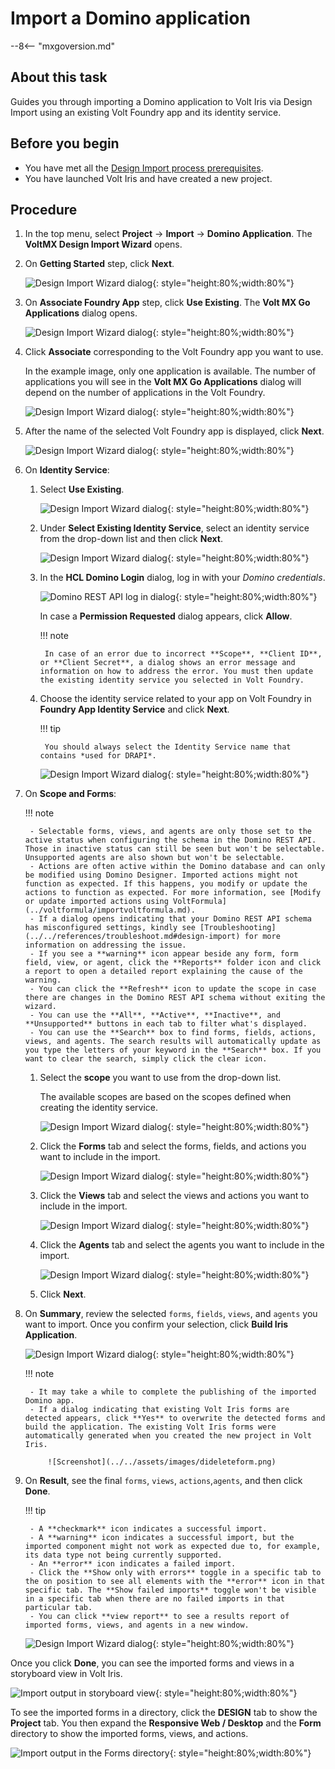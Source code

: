 # Import a Domino application 

--8<-- "mxgoversion.md"

## About this task

Guides you through importing a Domino application to Volt Iris via Design Import using an existing Volt Foundry app and its identity service.

## Before you begin

- You have met all the [Design Import process prerequisites](../../tutorials/designimport.md#before-you-begin).  
- You have launched Volt Iris and have created a new project.

## Procedure

1. In the top menu, select **Project** &rarr; **Import** &rarr; **Domino Application**. The **VoltMX Design Import Wizard** opens.

2. On **Getting Started** step, click **Next**.

    ![Design Import Wizard dialog](../../assets/images/diwizard.png){: style="height:80%;width:80%"}

3. On **Associate Foundry App** step, click **Use Existing**. The **Volt MX Go Applications** dialog opens.

    ![Design Import Wizard dialog](../../assets/images/difoundryapp.png){: style="height:80%;width:80%"}

4. Click **Associate** corresponding to the Volt Foundry app you want to use.

    In the example image, only one application is available. The number of applications you will see in the **Volt MX Go Applications** dialog will depend on the number of applications in the Volt Foundry.

    ![Design Import Wizard dialog](../../assets/images/diassociate.png){: style="height:80%;width:80%"}

5. After the name of the selected Volt Foundry app is displayed, click **Next**.

    ![Design Import Wizard dialog](../../assets/images/difoundrybackend.png){: style="height:80%;width:80%"}

6. On **Identity Service**:

    1. Select **Use Existing**.

        ![Design Import Wizard dialog](../../assets/images/diexistdrapi.png){: style="height:80%;width:80%"}

    2. Under **Select Existing Identity Service**, select an identity service from the drop-down list and then click **Next**.

        ![Design Import Wizard dialog](../../assets/images/didrapi.png){: style="height:80%;width:80%"}

    3. In the **HCL Domino Login** dialog, log in with your *Domino credentials*.

        ![Domino REST API log in dialog](../../assets/images/dicredential.png){: style="height:80%;width:80%"}

        In case a **Permission Requested** dialog appears, click **Allow**.

        !!! note

            In case of an error due to incorrect **Scope**, **Client ID**, or **Client Secret**, a dialog shows an error message and information on how to address the error. You must then update the existing identity service you selected in Volt Foundry.

    4. Choose the identity service related to your app on Volt Foundry in **Foundry App Identity Service** and click **Next**.

        !!! tip

            You should always select the Identity Service name that contains *used for DRAPI*.

        ![Design Import Wizard dialog](../../assets/images/difoundry.png){: style="height:80%;width:80%"}

7. On **Scope and Forms**:

    !!! note

        - Selectable forms, views, and agents are only those set to the active status when configuring the schema in the Domino REST API. Those in inactive status can still be seen but won't be selectable. Unsupported agents are also shown but won't be selectable. 
        - Actions are often active within the Domino database and can only be modified using Domino Designer. Imported actions might not function as expected. If this happens, you modify or update the actions to function as expected. For more information, see [Modify or update imported actions using VoltFormula](../voltformula/importvoltformula.md).
        - If a dialog opens indicating that your Domino REST API schema has misconfigured settings, kindly see [Troubleshooting](../../references/troubleshoot.md#design-import) for more information on addressing the issue.
        - If you see a **warning** icon appear beside any form, form field, view, or agent, click the **Reports** folder icon and click a report to open a detailed report explaining the cause of the warning.
        - You can click the **Refresh** icon to update the scope in case there are changes in the Domino REST API schema without exiting the wizard.
        - You can use the **All**, **Active**, **Inactive**, and **Unsupported** buttons in each tab to filter what's displayed.
        - You can use the **Search** box to find forms, fields, actions, views, and agents. The search results will automatically update as you type the letters of your keyword in the **Search** box. If you want to clear the search, simply click the clear icon.

    1. Select the **scope** you want to use from the drop-down list.

        The available scopes are based on the scopes defined when creating the identity service.  

        ![Design Import Wizard dialog](../../assets/images/discope.png){: style="height:80%;width:80%"}

    1. Click the **Forms** tab and select the forms, fields, and actions you want to include in the import.

        ![Design Import Wizard dialog](../../assets/images/discopeform.png){: style="height:80%;width:80%"}

    1. Click the **Views** tab and select the views and actions you want to include in the import.

        ![Design Import Wizard dialog](../../assets/images/didbviews.png){: style="height:80%;width:80%"}

    1. Click the **Agents** tab and select the agents you want to include in the import.

        ![Design Import Wizard dialog](../../assets/images/diagents.png){: style="height:80%;width:80%"}

    1. Click **Next**.

8. On **Summary**, review the selected `forms`, `fields`, `views`, and `agents` you want to import. Once you confirm your selection, click **Build Iris Application**.

    ![Design Import Wizard dialog](../../assets/images/disummary.png){: style="height:80%;width:80%"}

    !!! note

        - It may take a while to complete the publishing of the imported Domino app.
        - If a dialog indicating that existing Volt Iris forms are detected appears, click **Yes** to overwrite the detected forms and build the application. The existing Volt Iris forms were automatically generated when you created the new project in Volt Iris. 

            ![Screenshot](../../assets/images/dideleteform.png)

9. On **Result**, see the final `forms`, `views`, `actions`,`agents`, and then click **Done**.

    !!! tip

        - A **checkmark** icon indicates a successful import.  
        - A **warning** icon indicates a successful import, but the imported component might not work as expected due to, for example, its data type not being currently supported. 
        - An **error** icon indicates a failed import. 
        - Click the **Show only with errors** toggle in a specific tab to the on position to see all elements with the **error** icon in that specific tab. The **Show failed imports** toggle won't be visible in a specific tab when there are no failed imports in that particular tab.
        - You can click **view report** to see a results report of imported forms, views, and agents in a new window.

    ![Design Import Wizard dialog](../../assets/images/diresult.png){: style="height:80%;width:80%"}

Once you click **Done**, you can see the imported forms and views in a storyboard view in Volt Iris.

![Import output in storyboard view](../../assets/images/dioutput.png){: style="height:80%;width:80%"}

To see the imported forms in a directory, click the **DESIGN** tab to show the **Project** tab. You then expand the **Responsive Web / Desktop** and the **Form** directory to show the imported forms, views, and actions.

![Import output in the Forms directory](../../assets/images/dioutput1.png){: style="height:80%;width:80%"}